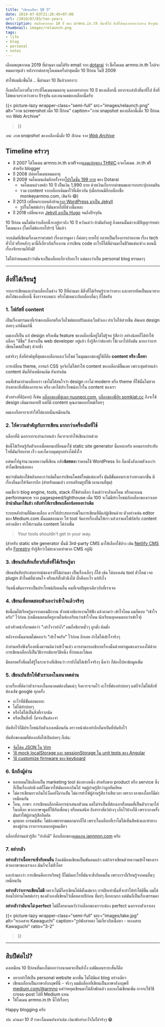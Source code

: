 ```yaml
---
title: "เขียนบล็อก 10 ปี"
date: 2019-07-03T21:26:45+07:00
url: /2019/07/03/ten-years
description: บันทึกครบรอบ 10 ปี ของ armno.in.th ที่มาที่ไป สิ่งที่ได้พบเจอระหว่างทาง ปัจจุบัน และอนาคต
thumbnail: images/relaunch.png
tags:
- life
- blog
- personal
- notes
---
```


เดือนพฤษภาคม 2019 ที่ผ่านมา ผมได้รับ email จาก [dotarai](https://www.dotarai.co.th) ว่า ชื่อโดเมน armno.in.th
ใกล้จะหมดอายุแล้ว หลังจากต่ออายุโดเมนครั้งล่าสุดเมื่อ 10 ปีก่อน ในปี 2009

ทำให้ผมนึกขึ้นได้ .. นี่ผ่านมา 10 ปีแล้วเหรอวะ

ก็เลยถือโอกาสในวาระที่โดเมนหมดอายุ ฉลองครบรอบ 10 ปี ของบล็อกนี้
อยากจะเล่าถึงที่มาที่ไป สิ่งที่ได้พบเจอระหว่างทาง ปัจจุบัน และอนาคตของบล็อกนี้ครับ

{{< picture-lazy
  wrapper-class="semi-full"
  src="images/relaunch.png"
  alt="ภาพ screenshot เมื่อ 10 ปีก่อน"
  caption="ภาพ snapshot ของบล็อกนี้เมื่อ 10 ปีก่อน จาก Web Archive"
>}}

_บน: ภาพ snapshot ของบล็อกนี้เมื่อ 10 ปีก่อน จาก [Web Archive](https://web.archive.org/web/20090630010030/http://www.armno.in.th/)_

## Timeline คร่าวๆ

- ปี 2007 ได้โดเมน armno.in.th มาฟรีจาก[แคมเปญของ THNIC](https://www.blognone.com/node/6472)
แจกโดเมน .in.th ฟรีสำหรับ blogger
- ปี 2008 ปล่อยโดเมนหมดอายุ
- ปี 2009 จดโดเมนเดิมอีกครั้งจาก[โปรโมชั่น 199 บาท](https://ksmecare.wordpress.com/2009/08/28/domain/) ของ Dotarai
  - จดโดเมนล่วงหน้า 10 ปี เป็นเงิน 1,990 บาท ด้วยเงินเก็บจากค่าขนมและจากกระปุกออมสิน
  - รวม content จากบล็อกเดิมมาไว้ที่เดียวกัน (เมื่อก่อนมีอีกบล็อกชื่อ monkeyarmno.com, เขินจัง 😅)
- ปี 2013 เปลี่ยนระบบหลังบ้าน[จาก WordPress มาเป็น Jekyll](https://armno.in.th/2013/03/09/from-wordpress-to-jekyll/)
  - รูปในโพสต์เก่าๆ ที่มันหายไปก็ช่วงนี้แหละ
- ปี 2018 เปลี่ยนจาก [Jekyll มาเป็น Hugo](https://armno.in.th/2018/03/24/jekyll-to-hugo/) จนถึงปัจจุบัน


10 ปีก่อน ผมไม่คิดว่าบล็อกนี้จะอยู่ยาวถึง 10 ปี
หวังแค่ว่า ถ้ามันยังอยู่ ถึงตอนนั้นน่าจะมีปัญญาจ่ายค่าโดเมนเอง (โดยไม่ต้องรอโปรฯ) ได้แล้ว

จากเดิมที่เขียนเรื่องดาราศาสตร์ เรื่องการดูดาว ก็ค่อยๆ หายไป
กลายเป็นเรื่องการถ่ายภาพ เรื่อง tech ทั่วไป หรือหลังๆ มานี้ก็เกี่ยวกับเรื่องงาน การเขียน code
อะไรก็ได้ที่ผ่านมาในชีวิตแต่ละช่วง ตอนนี้เรื่องจักรยานก็ยังมี!

ไม่ได้กำหนดแล้วว่ามันจะเป็นบล็อกเกี่ยวกับอะไร แต่มองว่าเป็น personal blog ธรรมดาๆ

-----

## สิ่งที่ได้เรียนรู้

จากการเขียนและอ่านบล็อกในช่วง 10 ปีที่ผ่านมา
มีสิ่งที่ได้เรียนรู้ระหว่างทาง และอยากยึดเป็นแนวทางต่อไปของบล็อกนี้
ซึ่งอาจจะเหมาะ หรือไม่เหมาะกับบล็อกอื่นๆ ก็ได้ครับ

### 1. โฟกัสที่ content

เป็นเรื่องธรรมดาที่เจ้าของบล็อกหรือเว็บไซต์ชอบปรับแต่งเว็บตัวเอง
ทำเว็บให้สวยขึ้น อัพเดท design บ่อยๆ แก้นั่นแก้นี่

ผมเองก็เป็น แก้ design หรือเพิ่ม feature ของบล็อกนี้อยู่ได้ไม่รู้จบ
รู้สึกว่า อย่างน้อยก็ได้ทำให้บล็อก "ดีขึ้น" ยิ่งเราเป็น web developer อยู่แล้ว ยิ่งรู้สึกว่าต้องทำ
ใช้เวลาไปกับมัน มากกว่าการเขียนโพสต์ใหม่ๆ ด้วยซ้ำ

แต่จริงๆ สิ่งที่สำคัญที่สุดของบล็อกและเว็บไซต์ ในมุมมองของผู้ใช้ก็คือ **content หรือ เนื้อหา**

การเปลี่ยน theme, การแก้ CSS จุกจิกไม่ได้ทำให้ content ของบล็อกดีขึ้นเลย
เพราะสุดท้ายแล้ว content มันก็ยังเหมือนเดิม ยังเท่าเดิม

คนที่เข้ามาอ่านบล็อกเรา
เขาไม่ได้สนใจว่า design เราไม่ modern หรือ theme ที่ใช้นั้นไม่สวย
ถ้าเขาหาสิ่งที่ต้องการเจอ หรือ เขาได้ประโยชน์อะไรใน content ของเรา

ตัวอย่างที่ดี(มาก) ก็เช่น [บล็อกของพี่นู๋เนย nuuneoi.com](https://nuuneoi.com/),
[บล็อกของพี่ปุ๋ย somkiat.cc](http://www.somkiat.cc)
ถึงจะใช้ design เดิมมาหลายปี แต่ก็มี content คุณภาพออกใหม่เรื่อยๆ

ผมเองก็อยากจะทำให้ได้แบบนั้นเหมือนกัน

### 2. ให้ความสำคัญกับการเขียน มากกว่าเครื่องมือที่ใช้

บล็อกที่ดี นอกจากจะอ่านง่ายแล้ว ก็ควรจะทำให้เขียนง่ายด้วย

ข้อนี้ได้เรียนรู้กับตัวเองเมื่อตอนเปลี่ยนมาใช้ static site generator นี่แหละครับ
ตอนแรกประทับใจที่มันเรียบง่าย เร็ว และก็ควบคุมทุกอย่างได้ดั่งใจ

แต่พอไปดูจำนวนบทความที่เขียน กลับ**น้อยลง**กว่าตอนใช้ WordPress อีก
ก็มานั่งสังเกตตัวเองว่าทำไมเขียนน้อยลง

พบว่ามันต้องใช้พลังเยอะกว่าเดิมในการเขียนโพสต์ใหม่แต่ละครั้ง
มันมีขั้นตอนระหว่างทางมากขึ้น มีเรื่องอื่นมาให้จัดการอีก
(สำหรับผมแล้ว การเตรียมรูปใช้เวลานานที่สุด)

ผมเชื่อว่า blog engine, tools, stack ที่ใช้ทำบล็อก ถึงแม้ว่าจะล้ำแค่ไหน
หรือคะแนน performance จาก pagespeed/lighthouse เต็ม 100
จะไม่มีประโยชน์กับบล็อกของเราเลย
**ถ้านำมันมาใช้แล้ว กลับทำให้เราเขียนบล็อกน้อยลงกว่าเดิม**

ระบบหลังบ้านที่ดีของบล็อก ควรให้ประสบการณ์ในการเขียนที่ดีแก่ผู้เขียนด้วย
ตัวอย่างเช่น editor ของ Medium.com นั้นผมชอบมาก ให้ tool จัดการเรื่องอื่นให้เรา
แล้วเราแค่โฟกัสกับ content อย่างเดียว ทำให้เราผลิต content ได้ง่ายขึ้น

> Your tools shouldn't get in your way.

(สำหรับ static site generator นั้นมี 3rd-party CMS มาให้เลือกใช้บ้าง เช่น [Netlify CMS](https://www.netlifycms.org/)
หรือ [Forestry](https://forestry.io) ยังรู้สึกว่าไม่สะดวกเท่าพวก CMS อยู่ดี)

### 3. เขียนบันทึกเกี่ยวกับสิ่งที่ได้เรียนรู้มา

เขียนบันทึกประสบการณ์ของเราที่ได้ผ่านมา
เป็นเรื่องเล็กๆ ก็ได้ เช่น
ได้ลองเล่น tool ตัวใหม่ เจอ plugin ตัวใหม่ที่น่าสนใจ
หรือแก้บั๊กตัวนึงได้ บั๊กคืออะไร แก้ยังไง

วันหนึ่งมันอาจจะเป็นประโยชน์กับคนอื่น คนที่เจอปัญหาเดียวกับที่เราเจอ

### 4. เขียนเพื่อทดสอบตัวเองว่าเข้าใจแล้วจริงๆ

ข้อนี้ผมได้เรียนรู้มาจากตอนฝึกงาน หัวหน้าอธิบายงานให้ฟัง แล้วถามว่า เข้าใจไหม
ผมก็ตอบ "เข้าใจครับ" ไว้ก่อน (เหมือนตอนที่ครูถามในห้องเรียนว่าเข้าใจไหม นักเรียนทุกคนตอบว่าเข้าใจ)

แล้วหัวหน้าก็ถามต่อว่า _"เข้าใจว่ายังไง"_ ผมก็อธิบายมั่วๆ ถูกมั่ง ผิดมั่ง

หลังจากนั้นมาผมไม่ตอบว่า "เข้าใจครับ" ไว้ก่อน อีกเลย ถ้าไม่ได้เข้าใจจริงๆ

ถ้าอ่านหรือฟังเรื่องหนึ่งมาจนคิดว่าเข้าใจแล้ว
ควรสามารถอธิบายเรื่องนั้นด้วยคำพูดของเราเองได้ด้วย
การเขียนบล็อกก็เป็นวิธีการอธิบายวิธีหนึ่ง ที่ง่ายและได้ผล

มีหลายครั้งที่ผมได้รู้ในระหว่างที่เขียนว่า เรายังไม่ได้เข้าใจจริงๆ นี่หว่า ก็ต้องไปหาข้อมูลเพิ่ม

### 5. เขียนบันทึกให้ตัวเราเองในอนาคตอ่าน

บางเรื่องที่คิดว่าตัวเราเองในอนาคตต้องลืมแน่ๆ จึงควรจะจดไว้
อะไรที่ต้องทำบ่อยๆ แต่ก็จำไม่ได้สักที ต้องเสิช google ทุกครั้ง

- อะไรที่มีขั้นตอนเยอะ
- ไม่ได้ทำบ่อยๆ
- หรือไม่ได้เป็นสิ่งที่เราถนัด
- หรือเป็นสิ่งที่ _ไม่จำเป็นต้องจำ_

บันทึกไว้ก็มีประโยชน์กับตัวเองเหมือนกัน คราวหน้าต้องทำอีกก็มาเปิดที่บันทึกไว้

บันทึกของผมที่ต้องกลับไปเปิดบ่อยๆ ก็เช่น:

- [จัดโค้ด JSON ใน Vim](https://armno.in.th/2016/01/25/format-json-in-vim/)
- [วิธี mock localStorage และ sessionStorage ใน unit tests ของ Angular](https://medium.com/@armno/til-mocking-localstorage-and-sessionstorage-in-angular-unit-tests-a765abdc9d87)
- [วิธี customize firmware ของ keyboard](https://medium.com/@armno/customizing-dz60-keyboard-firmware-e6ad7222288f)

### 6. นึกถึงผู้อ่าน

- หลายคนใช้บล็อกเป็น marketing tool ช่องทางหนึ่ง สำหรับขาย product หรือ service ซึ่งก็เป็นเรื่องปกติ
แต่ก็ไม่ควรให้มันเยอะเกินไป จนผู้อ่านรู้สึกว่าถูกยัดเยียด
- ไม่ควรเขียนยาวเกินไป*โดยที่ไม่จำเป็น* ไม่ควรทำให้ผู้อ่านรู้สึกว่าเสียเวลา เพราะเวลาของใครก็มีค่าเหมือนกัน
- โทน, ภาษา: การเขียนบล็อกคือการนำเสนอตัวตน แต่ไม่จำเป็นที่ต้องเอาทั้งหมดที่เป็นตัวเรามาใส่ในบล็อก พวกภาษาพูดที่ใช้กับเพื่อนๆ หรือคนสนิท สิงสาราสัตว์ต่างๆ เก็บไว้บ้างก็ดี เพราะบางครั้งมันทำให้ผู้อ่านรู้สึกอึดอัด
- มุกตลก อารมณ์ขัน: ไม่ต้องพยายามตลกมากก็ได้ เพราะในบล็อกที่เราไม่ได้เห็นสีหน้าและท่าทางของผู้อ่าน เราอาจจะตลกอยู่คนเดียว

บล็อกที่อ่านแล้วรู้สึก "กำลังดี" คือบล็อกของ[คุณแอน iannnnn.com](https://iannnnn.com/) ครับ

### 7. อย่ากลัว

**อย่ากลัวว่าเนื้อหาจะซ้ำกับคนอื่น** ถึงแม้มีคนเขียนเป็นพันคนแล้ว
แต่ถ้าเราเขียนด้วยความเข้าใจของเรา ด้วยภาษาของเราเอง มันก็จะไม่ซ้ำใคร

และถ้ามองว่า การเขียนคือการเรียนรู้ ก็ไม่ผิดอะไรที่มันจะซ้ำกับคนอื่น เพราะเราก็เรียนรู้จากคนอื่นๆ เหมือนกัน

**อย่ากลัวว่าเราจะเขียนไม่ดี** เพราะไม่มีใครเขียนได้ดีตั้งแต่แรก การฝึกเท่านั้นที่จะทำให้ทำได้ดีขึ้น
ผมได้ย้อนไปอ่านโพสต์เก่าๆ ของตัวเองที่เขียนไว้เมื่อหลายปีก่อน ที่แย่ๆ ก็เยอะมาก แต่มันก็เป็นเรื่องธรรมดา

**อย่ากลัวว่ามันจะไม่ perfect** ไม่มีใครคาดหวังว่าบล็อกของเราจะต้อง perfect นอกจากตัวเราเอง

{{< picture-lazy
  wrapper-class="semi-full"
  src="images/lake.jpg"
  alt="ทะเลสาบ Kawaguchi"
  caption="รูปพักสายตา ไม่เกี่ยวกับเนื้อหา - ทะเลสาบ Kawaguchi"
  ratio="3-2"
>}}

-----

## สิบปีต่อไป?

คงเหมือน 10 ปีก่อนที่มองไม่ออกว่าอนาคตจะเป็นยังไง แต่มีแผนระยะสั้นก็คือ

- อยากทำให้เป็น personal website มากขึ้น ไม่ได้มีแค่ blog อย่างเดียว
- เขียนบล็อกเป็นภาษาอังกฤษที่นี่ - จริงๆ ผมมีบล็อกที่เขียนเป็นภาษาอังกฤษที่ [medium.com/@armno](https://medium.com/@armno)
แต่ว่าหยุดเขียนมาได้สักพักแล้ว และคงไม่เขียนเพิ่ม อาจจะใช้วิธี cross-post ไปที่ Medium แทน
- ใช้โดเมน armno.in.th นี้ไปเรื่อยๆ

Happy blogging ครับ

_ปล. ผ่านมา 10 ปี ราคาโดเมนยังเท่าเดิม เงินเฟ้อทำอะไรไม่ได้จริงๆ_ 😁
